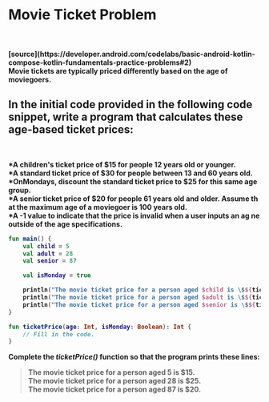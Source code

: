  <h1> <b>Movie Ticket Problem</h1> <br><br>
 [source](https://developer.android.com/codelabs/basic-android-kotlin-compose-kotlin-fundamentals-practice-problems#2)<br>
Movie tickets are typically priced differently based on the age of moviegoers.

<h2>In the initial code provided in the following code snippet, write a program that calculates these age-based ticket prices:</h2><br>

  *A children's ticket price of $15 for people 12 years old or younger.<br>
  *A standard ticket price of $30 for people between 13 and 60 years old.<br> *OnMondays, discount the standard ticket price to $25 for this same age group.<br>*A senior ticket price of $20 for people 61 years old and older. Assume th    at the maximum age of a moviegoer is 100 years old.<br>
  *A -1 value to indicate that the price is invalid when a user inputs an ag   ne outside of the age specifications.<br>

```kotlin
fun main() {
    val child = 5
    val adult = 28
    val senior = 87

    val isMonday = true

    println("The movie ticket price for a person aged $child is \$${ticketPrice(child, isMonday)}.")
    println("The movie ticket price for a person aged $adult is \$${ticketPrice(adult, isMonday)}.")
    println("The movie ticket price for a person aged $senior is \$${ticketPrice(senior, isMonday)}.")
}

fun ticketPrice(age: Int, isMonday: Boolean): Int {
    // Fill in the code.
}
```
Complete the *ticketPrice()* function so that the program prints these lines:


>The movie ticket price for a person aged 5 is $15.<br>
>The movie ticket price for a person aged 28 is $25.<br>
>The movie ticket price for a person aged 87 is $20.<br>
